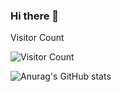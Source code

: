 ### Hi there 👋

Visitor Count

![Visitor Count](https://profile-counter.glitch.me/Asari-DataScience/count.svg)

![Anurag's GitHub stats](https://github-readme-stats.vercel.app/api?username=Asari-DataScience&show_icons=true&theme=radical)
